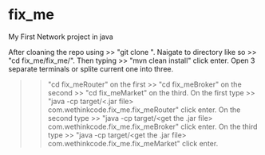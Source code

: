 # fix_me
My First Network project in java

After cloaning the repo using >> "git clone <repo-link>".
Naigate to directory like so >> "cd fix_me/fix_me/".
Then typing >> "mvn clean install" click enter.
Open 3 separate terminals or splite current one into three.
>> "cd fix_meRouter" on the first >> "cd fix_meBroker" on the second >> "cd fix_meMarket" on the third.
On the first type >> "java -cp target/<.jar file> com.wethinkcode.fix_me.fix_meRouter" click enter.
On the second type >> "java -cp target/<get the .jar file> com.wethinkcode.fix_me.fix_meBroker" click enter.
On the third type >> "java -cp target/<get the .jar file> com.wethinkcode.fix_me.fix_meMarket" click enter.
